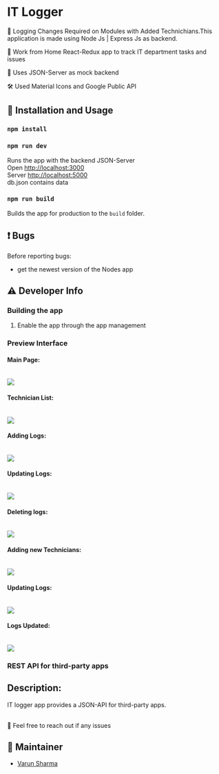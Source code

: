 # IT Logger
:ticket: Logging Changes Required on Modules with Added Technichians.This application is made using Node Js | Express Js as backend.<br>

:ticket: Work from Home React-Redux app to track IT department tasks and issues<br>

:ticket: Uses JSON-Server as mock backend<br>

:hammer_and_wrench: Used Material Icons and Google Public API


## :rocket: Installation and Usage

### `npm install`

### `npm run dev`

Runs the app with the backend JSON-Server<br>
Open [http://localhost:3000](http://localhost:3000)<br>
Server [http://localhost:5000](http://localhost:5000)<br>
db.json contains data

### `npm run build`

Builds the app for production to the `build` folder.<br>

## :exclamation: Bugs
Before reporting bugs:

* get the newest version of the Nodes app

## :warning: Developer Info

### Building the app
1. Enable the app through the app management 

### Preview Interface

<h4>Main Page:</h4>
<br>
<img src="https://github.com/varunswing/it_logger/blob/master/images/1.JPG"/>
<br>
<h4>Technician List:</h4>
<br>
<img src="https://github.com/varunswing/it_logger/blob/master/images/2.JPG"/>
<br>
<h4>Adding Logs:</h4>
<br>
<img src="https://github.com/varunswing/it_logger/blob/master/images/3.JPG"/>
<br>
<h4>Updating Logs: </h4>
<br>
<img src="https://github.com/varunswing/it_logger/blob/master/images/4.JPG"/>
<br>
<h4>Deleting logs:</h4>
<br>
<img src="https://github.com/varunswing/it_logger/blob/master/images/5.JPG"/>
<br>
<h4>Adding new Technicians:</h4>
<br>
<img src="https://github.com/varunswing/it_logger/blob/master/images/6.JPG"/>
<br>
<h4>Updating Logs:</h4>
<br>
<img src="https://github.com/varunswing/it_logger/blob/master/images/8.JPG"/>
<br>
<h4>Logs Updated:</h4>
<br>
<img src="https://github.com/varunswing/it_logger/blob/master/images/9.JPG"/>
</br>

### REST API for third-party apps
## Description: 
IT logger app provides a JSON-API for third-party apps.<br> <br>

:raised_hands: Feel free to reach out if any issues 

## :busts_in_silhouette: Maintainer
- [Varun Sharma](https://github.com/varunswing)